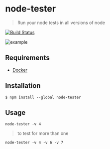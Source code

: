 # node-tester

> Run your node tests in all versions of node

[![Build Status](https://travis-ci.org/gabrielcsapo/node-tester.svg?branch=master)](https://travis-ci.org/gabrielcsapo/node-tester)

![example](./docs/example.gif)

## Requirements

- [Docker](https://www.docker.com)

## Installation

```
$ npm install --global node-tester
```

## Usage

`node-tester -v 4`

> to test for more than one

`node-tester -v 4 -v 6 -v 7`
